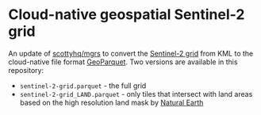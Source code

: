 # Cloud-native geospatial Sentinel-2 grid

An update of [scottyhq/mgrs](https://github.com/scottyhq/mgrs) to convert the 
[Sentinel-2 grid](https://sentinels.copernicus.eu/web/sentinel/missions/sentinel-2/data-products) 
from KML to the cloud-native file format [GeoParquet](https://github.com/opengeospatial/geoparquet). 
Two versions are available in this repository:
- `sentinel-2-grid.parquet` - the full grid
- `sentinel-2-grid_LAND.parquet` - only tiles that intersect with land areas based on the high resolution land mask by [Natural Earth]("https://github.com/nvkelso/natural-earth-vector/blob/v5.1.2/geojson/ne_10m_land.geojson")
